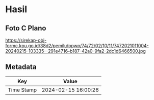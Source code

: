 # Hasil

## Foto C Plano

https://sirekap-obj-formc.kpu.go.id/38d2/pemilu/ppwp/74/72/02/10/11/7472021011004-20240215-103335--291e4716-b187-42a0-9fa2-2dc1d6466500.jpg


## Metadata

| Key        | Value               |
| ---------- | ------------------- |
| Time Stamp | 2024-02-15 16:00:26 |



